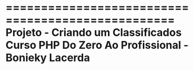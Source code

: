 ==================================================
Projeto - Criando um Classificados
Curso PHP Do Zero Ao Profissional - Bonieky Lacerda
===================================================
